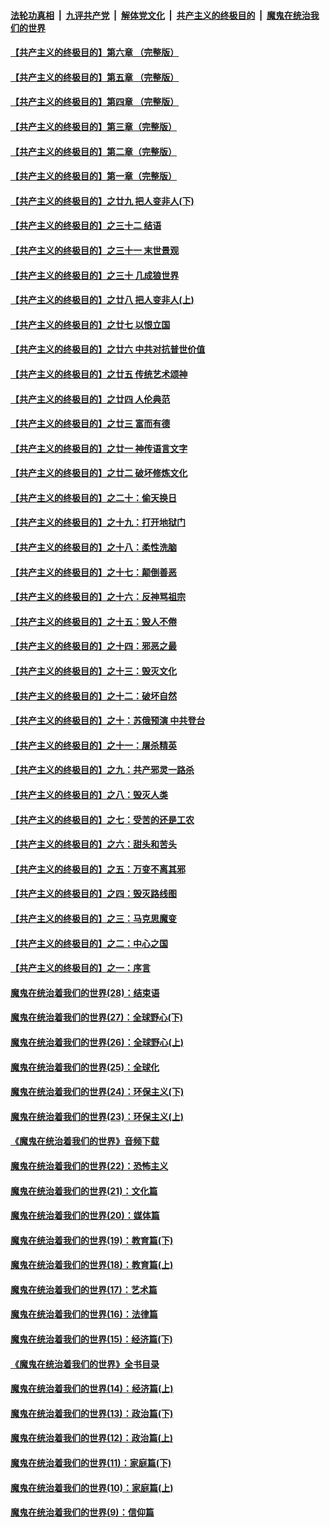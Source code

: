 

####  [法轮功真相](../../../../basic/blob/master/README.md?t=04151130) &nbsp;|&nbsp; [九评共产党](../../../../9ping.md/blob/master/README.md?t=04151130) &nbsp;|&nbsp; [解体党文化](../../../../jtdwh.md/blob/master/README.md?t=04151130)  &nbsp;|&nbsp; [共产主义的终极目的](../../../../gczydzjmd.md/blob/master/README.md?t=04151130) &nbsp;|&nbsp; [魔鬼在统治我们的世界](../../../../mgztzwmdsj.md/blob/master/README.md?t=04151130) 

#### [【共产主义的终极目的】第六章 （完整版）](../pages/nsc422/n11428913.md?t=04151130) 

#### [【共产主义的终极目的】第五章 （完整版）](../pages/nsc422/n11428912.md?t=04151130) 

#### [【共产主义的终极目的】第四章 （完整版）](../pages/nsc422/n11428907.md?t=04151130) 

#### [【共产主义的终极目的】第三章（完整版）](../pages/nsc422/n11428848.md?t=04151130) 

#### [【共产主义的终极目的】第二章（完整版）](../pages/nsc422/n11428831.md?t=04151130) 

#### [【共产主义的终极目的】第一章（完整版）](../pages/nsc422/n11417651.md?t=04151130) 

#### [【共产主义的终极目的】之廿九 把人变非人(下)](../pages/nsc422/n11344140.md?t=04151130) 

#### [【共产主义的终极目的】之三十二 结语](../pages/nsc422/n11360535.md?t=04151130) 

#### [【共产主义的终极目的】之三十一 末世景观](../pages/nsc422/n11351129.md?t=04151130) 

#### [【共产主义的终极目的】之三十 几成狼世界](../pages/nsc422/n11348280.md?t=04151130) 

#### [【共产主义的终极目的】之廿八 把人变非人(上)](../pages/nsc422/n11340492.md?t=04151130) 

#### [【共产主义的终极目的】之廿七 以恨立国](../pages/nsc422/n11336944.md?t=04151130) 

#### [【共产主义的终极目的】之廿六 中共对抗普世价值](../pages/nsc422/n11324785.md?t=04151130) 

#### [【共产主义的终极目的】之廿五 传统艺术颂神](../pages/nsc422/n11296396.md?t=04151130) 

#### [【共产主义的终极目的】之廿四 人伦典范](../pages/nsc422/n11296397.md?t=04151130) 

#### [【共产主义的终极目的】之廿三 富而有德](../pages/nsc422/n11283598.md?t=04151130) 

#### [【共产主义的终极目的】之廿一 神传语言文字](../pages/nsc422/n11263265.md?t=04151130) 

#### [【共产主义的终极目的】之廿二 破坏修炼文化](../pages/nsc422/n11245728.md?t=04151130) 

#### [【共产主义的终极目的】之二十：偷天换日](../pages/nsc422/n11238846.md?t=04151130) 

#### [【共产主义的终极目的】之十九：打开地狱门](../pages/nsc422/n11206376.md?t=04151130) 

#### [【共产主义的终极目的】之十八：柔性洗脑](../pages/nsc422/n11199994.md?t=04151130) 

#### [【共产主义的终极目的】之十七：颠倒善恶](../pages/nsc422/n11179782.md?t=04151130) 

#### [【共产主义的终极目的】之十六：反神骂祖宗](../pages/nsc422/n11166798.md?t=04151130) 

#### [【共产主义的终极目的】之十五：毁人不倦](../pages/nsc422/n11166792.md?t=04151130) 

#### [【共产主义的终极目的】之十四：邪恶之最](../pages/nsc422/n11150249.md?t=04151130) 

#### [【共产主义的终极目的】之十三：毁灭文化](../pages/nsc422/n11135227.md?t=04151130) 

#### [【共产主义的终极目的】之十二：破坏自然](../pages/nsc422/n11135214.md?t=04151130) 

#### [【共产主义的终极目的】之十：苏俄预演 中共登台](../pages/nsc422/n11118424.md?t=04151130) 

#### [【共产主义的终极目的】之十一：屠杀精英](../pages/nsc422/n11118442.md?t=04151130) 

#### [【共产主义的终极目的】之九：共产邪灵一路杀](../pages/nsc422/n11114139.md?t=04151130) 

#### [【共产主义的终极目的】之八：毁灭人类](../pages/nsc422/n11108503.md?t=04151130) 

#### [【共产主义的终极目的】之七：受苦的还是工农](../pages/nsc422/n11101809.md?t=04151130) 

#### [【共产主义的终极目的】之六：甜头和苦头](../pages/nsc422/n11096971.md?t=04151130) 

#### [【共产主义的终极目的】之五：万变不离其邪](../pages/nsc422/n11091285.md?t=04151130) 

#### [【共产主义的终极目的】之四：毁灭路线图](../pages/nsc422/n11086284.md?t=04151130) 

#### [【共产主义的终极目的】之三：马克思魔变](../pages/nsc422/n11061941.md?t=04151130) 

#### [【共产主义的终极目的】之二：中心之国](../pages/nsc422/n11047728.md?t=04151130) 

#### [【共产主义的终极目的】之一：序言](../pages/nsc422/n11086077.md?t=04151130) 

#### [魔鬼在统治着我们的世界(28)：结束语](../pages/nsc422/n10936246.md?t=04151130) 

#### [魔鬼在统治着我们的世界(27)：全球野心(下)](../pages/nsc422/n10928319.md?t=04151130) 

#### [魔鬼在统治着我们的世界(26)：全球野心(上)](../pages/nsc422/n10900318.md?t=04151130) 

#### [魔鬼在统治着我们的世界(25)：全球化](../pages/nsc422/n10788205.md?t=04151130) 

#### [魔鬼在统治着我们的世界(24)：环保主义(下)](../pages/nsc422/n10695307.md?t=04151130) 

#### [魔鬼在统治着我们的世界(23)：环保主义(上)](../pages/nsc422/n10688613.md?t=04151130) 

#### [《魔鬼在统治着我们的世界》音频下载](../pages/nsc422/n10635553.md?t=04151130) 

#### [魔鬼在统治着我们的世界(22)：恐怖主义](../pages/nsc422/n10614727.md?t=04151130) 

#### [魔鬼在统治着我们的世界(21)：文化篇](../pages/nsc422/n10597706.md?t=04151130) 

#### [魔鬼在统治着我们的世界(20)：媒体篇](../pages/nsc422/n10586579.md?t=04151130) 

#### [魔鬼在统治着我们的世界(19)：教育篇(下)](../pages/nsc422/n10564808.md?t=04151130) 

#### [魔鬼在统治着我们的世界(18)：教育篇(上)](../pages/nsc422/n10526970.md?t=04151130) 

#### [魔鬼在统治着我们的世界(17)：艺术篇](../pages/nsc422/n10499093.md?t=04151130) 

#### [魔鬼在统治着我们的世界(16)：法律篇](../pages/nsc422/n10485969.md?t=04151130) 

#### [魔鬼在统治着我们的世界(15)：经济篇(下)](../pages/nsc422/n10469975.md?t=04151130) 

#### [《魔鬼在统治着我们的世界》全书目录](../pages/nsc422/n10464261.md?t=04151130) 

#### [魔鬼在统治着我们的世界(14)：经济篇(上)](../pages/nsc422/n10457370.md?t=04151130) 

#### [魔鬼在统治着我们的世界(13)：政治篇(下)](../pages/nsc422/n10448270.md?t=04151130) 

#### [魔鬼在统治着我们的世界(12)：政治篇(上)](../pages/nsc422/n10444576.md?t=04151130) 

#### [魔鬼在统治着我们的世界(11)：家庭篇(下)](../pages/nsc422/n10440961.md?t=04151130) 

#### [魔鬼在统治着我们的世界(10)：家庭篇(上)](../pages/nsc422/n10435448.md?t=04151130) 

#### [魔鬼在统治着我们的世界(9)：信仰篇](../pages/nsc422/n10432159.md?t=04151130) 

